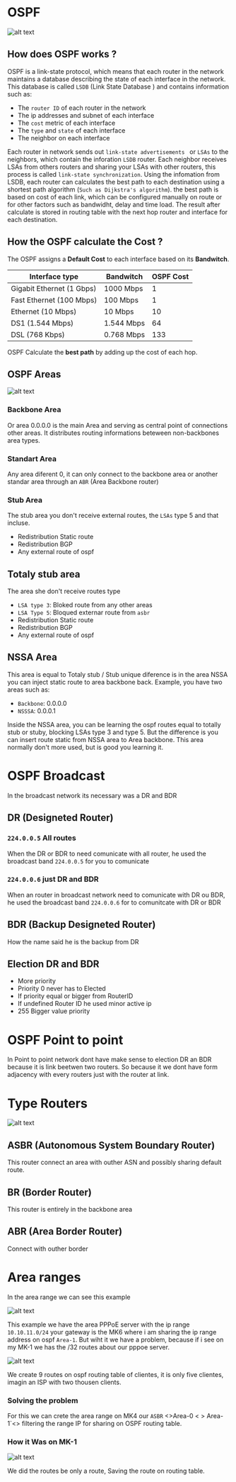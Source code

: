 
# OSPF

![alt text](ospf-img.png)

## How does OSPF works ? 
OSPF is a link-state protocol, which means that each router in the network maintains a database describing the state of each interface in the network. This database is called `LSDB` (Link State Database ) and contains information such as: 

- The `router ID` of each router in the network
- The ip addresses and subnet of each interface
- The `cost` metric of each interface
- The `type` and `state` of each interface
- The neighbor on each interface


Each router in network sends out `link-state advertisements ` or `LSAs` to the neighbors, which contain the inforation  `LSDB` router. Each neighbor receives LSAs from others routers and sharing your LSAs with other routers, this process is called `link-state synchronization`. Using the infomation from LSDB, each router can calculates the best path to each destination using a shortest path algorithm (`Such as Dijkstra's algorithm`). the best path is based on cost of each link, which can be configured manually on route or for other factors such as bandwidht, delay and time load. The result after calculate is stored in routing table with the next hop router and interface for each destination.


## How the OSPF calculate the Cost ? 

The OSPF assigns a **Default Cost** to each interface based on its **Bandwitch**.

| Interface  type          | Bandwitch | OSPF Cost |
|-------------------------------|------------------|-------------|
| Gigabit Ethernet (1 Gbps)     | 1000 Mbps        | 1           |
| Fast Ethernet (100 Mbps)      | 100 Mbps         | 1           |
| Ethernet (10 Mbps)            | 10 Mbps          | 10          |
| DS1 (1.544 Mbps)              | 1.544 Mbps       | 64          |
| DSL (768 Kbps)                | 0.768 Mbps       | 133         |

OSPF Calculate the **best path** by adding up the cost of each hop.


## OSPF Areas
![alt text](ospf-areas.png)

### Backbone Area
Or area 0.0.0.0 is the main Area and serving as central point of connections other areas. It distributes routing informations beteween non-backbones area types.

### Standart Area
Any area diferent 0, it can only connect to the backbone area or another standar area through an `ABR` (Area Backbone router)

### Stub Area
The stub area you don't receive external routes, the `LSAs` type 5 and that incluse.

- Redistribution Static route
- Redistribution BGP
- Any external route of ospf

## Totaly stub area 
The area she don't receive routes type 

- `LSA type 3`:  Bloked route from any other areas 
- `LSA Type 5`:  Bloqued externar route from `asbr`
- Redistribution Static route
- Redistribution BGP
- Any external route of ospf 

## NSSA Area
This area is equal to Totaly stub / Stub unique diference is in the area NSSA you can inject static route to area backbone back.
Example, you have two areas such as:
- `Backbone`: 0.0.0.0
- `NSSSA`: 0.0.0.1

Inside the NSSA area, you can be learning the ospf routes equal to totally stub or stuby, blocking LSAs type 3 and type 5. But the difference is you can insert route static from NSSA area to Area backbone. This area normally don't more used, but is good you learning it. 


# OSPF Broadcast
In the broadcast network its necessary was a DR and BDR

## DR (Designeted Router) 
### `224.0.0.5` All routes 
When the DR or BDR to need comunicate with all router, he used the broadcast band `224.0.0.5` for you to comunicate 

### `224.0.0.6` just DR and BDR
When an router in broadcast network need to comunicate with DR ou BDR, he used the broadcast band `224.0.0.6` for to comunitcate with DR or BDR



## BDR (Backup Designeted Router)
How the name said he is the backup from DR

## Election DR and BDR
- More priority 
- Priority 0 never has to Elected
- If priority equal or bigger from RouterID
- If undefined Router ID he used minor active ip 
- 255 Bigger value priority 


# OSPF Point to point
In Point to point network dont have make sense to election DR an BDR because it is link beetwen two routers. So because it we dont have form adjacency with every routers just with the router at link.


# Type Routers
![alt text](type-routers.png)

## ASBR (Autonomous System Boundary Router)
This router connect an area with outher ASN and possibly sharing default route. 

## BR (Border Router)
This router is entirely in the backbone area

## ABR (Area Border Router)
Connect with outher border


# Area ranges 

In the area range we can see this example

![alt text](pppoe-server.png)

This example we have the area  PPPoE server with the ip range  `10.10.11.0/24`  your gateway is the MK6 where i am sharing the ip range address on ospf `Area-1`. But wiht it we have a problem, because if i see on my MK-1 we has the /32 routes about our pppoe server. 

![alt text](problem-pppoe-server.png)

We create 9 routes on ospf routing table of clientes, it is only  five clientes, imagin an ISP with two thousen clients. 

### Solving the problem

For this we can crete the area range on MK4 our `ASBR` <>Area-0 < > Area-1`<>  filtering the range IP for sharing on OSPF routing table. 


### How it Was on MK-1  

![alt text](pppoe-problem-resolved.png)

We did the routes be only a route, Saving the route on routing table.




















 